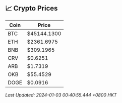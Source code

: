 ## 📈 Crypto Prices

| Coin | Price |
| ---- | ----- |
| BTC | $45144.1300 |
| ETH | $2361.6975 |
| BNB | $309.1965 |
| CRV | $0.6251 |
| ARB | $1.7319 |
| OKB | $55.4529 |
| DOGE | $0.0916 |

_Last Updated: 2024-01-03 00:40:55.444 +0800 HKT_